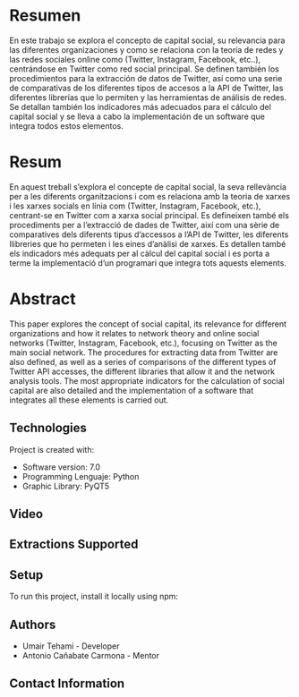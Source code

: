 # Resumen
En este trabajo se explora el concepto de capital social, su relevancia para las diferentes organizaciones y como se relaciona con la teoría de redes y las redes sociales online como (Twitter, Instagram, Facebook, etc..), centrándose en Twitter como red social principal. Se definen también los procedimientos para la extracción de datos de Twitter, así como una serie de comparativas de los diferentes tipos de accesos a la API de Twitter, las diferentes librerías que lo permiten y las herramientas de análisis de redes. Se detallan también los indicadores más adecuados para el cálculo del capital social y se lleva a cabo la implementación de un software que integra todos estos elementos.


# Resum
En aquest treball s’explora el concepte de capital social, la seva rellevància per a les diferents organitzacions i com es relaciona amb la teoria de xarxes i les xarxes socials en línia com (Twitter, Instagram, Facebook, etc.), centrant-se en Twitter com a xarxa social principal. Es defineixen també els procediments per a l’extracció de dades de Twitter, així com una sèrie de comparatives dels diferents tipus d’accessos a l’API de Twitter, les diferents llibreries que ho permeten i les eines d’anàlisi de xarxes. Es detallen també els indicadors més adequats per al càlcul del capital social i es porta a terme la implementació d’un programari que integra tots aquests elements.


# Abstract
This paper explores the concept of social capital, its relevance for different organizations and how it relates to network theory and online social networks (Twitter, Instagram, Facebook, etc.), focusing on Twitter as the main social network. The procedures for extracting data from Twitter are also defined, as well as a series of comparisons of the different types of Twitter API accesses, the different libraries that allow it and the network analysis tools. The most appropriate indicators for the calculation of social capital are also detailed and the implementation of a software that integrates all these elements is carried out.

## Technologies
Project is created with:
* Software version: 7.0
* Programming Lenguaje: Python
* Graphic Library: PyQT5

## Video

## Extractions Supported

## Setup
To run this project, install it locally using npm:

## Authors
- Umair Tehami - Developer
- Antonio Cañabate Carmona - Mentor

## Contact Information

